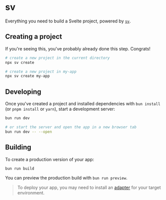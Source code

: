# sv

Everything you need to build a Svelte project, powered by [`sv`](https://github.com/sveltejs/cli).

## Creating a project

If you're seeing this, you've probably already done this step. Congrats!

```bash
# create a new project in the current directory
npx sv create

# create a new project in my-app
npx sv create my-app
```

## Developing

Once you've created a project and installed dependencies with `bun install` (or `pnpm install` or `yarn`), start a development server:

```bash
bun run dev

# or start the server and open the app in a new browser tab
bun run dev -- --open
```

## Building

To create a production version of your app:

```bash
bun run build
```

You can preview the production build with `bun run preview`.

> To deploy your app, you may need to install an [adapter](https://svelte.dev/docs/kit/adapters) for your target environment.
